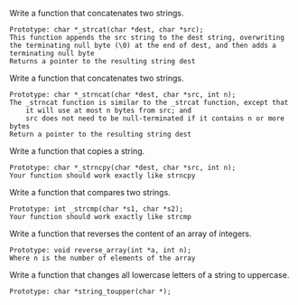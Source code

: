 Write a function that concatenates two strings.

    Prototype: char *_strcat(char *dest, char *src);
    This function appends the src string to the dest string, overwriting the terminating null byte (\0) at the end of dest, and then adds a terminating null byte
    Returns a pointer to the resulting string dest
Write a function that concatenates two strings.

    Prototype: char *_strncat(char *dest, char *src, int n);
    The _strncat function is similar to the _strcat function, except that
        it will use at most n bytes from src; and
        src does not need to be null-terminated if it contains n or more bytes
    Return a pointer to the resulting string dest
Write a function that copies a string.

    Prototype: char *_strncpy(char *dest, char *src, int n);
    Your function should work exactly like strncpy
Write a function that compares two strings.

    Prototype: int _strcmp(char *s1, char *s2);
    Your function should work exactly like strcmp
Write a function that reverses the content of an array of integers.

    Prototype: void reverse_array(int *a, int n);
    Where n is the number of elements of the array
Write a function that changes all lowercase letters of a string to uppercase.

    Prototype: char *string_toupper(char *);

